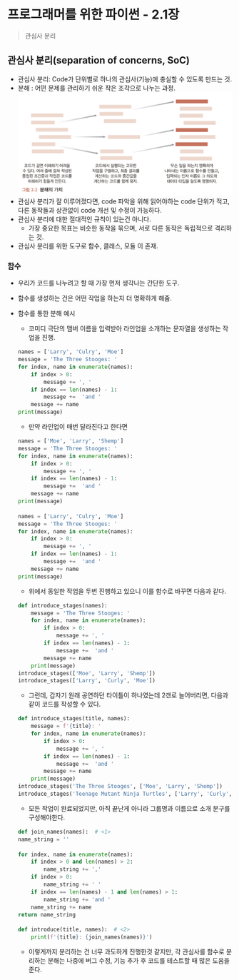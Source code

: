# 프로그래머를 위한 파이썬 - 2.1장
> 관심사 분리

## 관심사 분리(separation of concerns, SoC)
* 관심사 분리: Code가 단위별로 하나의 관심사(기능)에 충실할 수 있도록 만드는 것.
* 분해 : 어떤 문제를 관리하기 쉬운 작은 조각으로 나누는 과정.  
![alt text](분해.png)  
* 관심사 분리가 잘 이루어졌다면, code 파악을 위해 읽어야하는 code 단위가 적고, 다른 동작들과 상관없이 code 개선 및 수정이 가능하다.
* 관심사 분리에 대한 절대적인 규칙이 있는건 아니다.
    * 가장 중요한 목표는 비슷한 동작을 묶으며, 서로 다른 동작은 독립적으로 격리하는 것.
* 관심사 분리를 위한 도구로 함수, 클래스, 모듈 이 존재.

### 함수 
* 우리가 코드를 나누려고 할 때 가장 먼저 생각나는 간단한 도구.
* 함수를 생성하는 건은 어떤 작업을 하는지 더 명확하게 해줌.

* 함수를 통한 분해 예시
    * 코미디 극단의 맴버 이름을 입력받아 라인업을 소개하는 문자열을 생성하는 작업을 진행.
    ```python
    names = ['Larry', 'Culry', 'Moe']
    message = 'The Three Stooges: '
    for index, name in enumerate(names):
        if index > 0:
            message += ', '
        if index == len(names) - 1:
            message +=  'and '
        message += name
    print(message)
    ```
    * 만약 라인업이 매번 달라진다고 한다면
    ```python
    names = ['Moe', 'Larry', 'Shemp']
    message = 'The Three Stooges: '
    for index, name in enumerate(names):
        if index > 0:
            message += ', '
        if index == len(names) - 1:
            message +=  'and '
        message += name
    print(message)

    names = ['Larry', 'Culry', 'Moe']
    message = 'The Three Stooges: '
    for index, name in enumerate(names):
        if index > 0:
            message += ', '
        if index == len(names) - 1:
            message +=  'and '
        message += name
    print(message)
    ```
    * 위에서 동일한 작업을 두번 진행하고 있으니 이를 함수로 바꾸면 다음과 같다.
    ```python
    def introduce_stages(names):
        message = 'The Three Stooges: '
        for index, name in enumerate(names):
            if index > 0:
                message += ', '
            if index == len(names) - 1:
                message +=  'and '
            message += name
        print(message)
    introduce_stages(['Moe', 'Larry', 'Shemp'])
    introduce_stages(['Larry', 'Curly', 'Moe'])
    ```
    * 그런데, 갑자기 원래 공연하던 타이틀이 하나였는데 2갠로 늘어버리면, 다음과 같이 코드를 작성할 수 있다.
    ```python
    def introduce_stages(title, names):
        message = f'{title}: '
        for index, name in enumerate(names):
            if index > 0:
                message += ', '
            if index == len(names) - 1:
                message +=  'and '
            message += name
        print(message)
    introduce_stages('The Three Stooges', ['Moe', 'Larry', 'Shemp'])
    introduce_stages('Teenage Mutant Ninja Turtles', ['Larry', 'Curly', 'Moe'])
    ```
    * 모든 작업이 완료되었지만, 아직 끝난게 아니라 그룹명과 이름으로 소개 문구를 구성해야한다.
    ```python
    def join_names(names):  # <1>
    name_string = ''

    for index, name in enumerate(names):
        if index > 0 and len(names) > 2:
            name_string += ','
        if index > 0:
            name_string += ' '
        if index == len(names) - 1 and len(names) > 1:
            name_string += 'and '
        name_string += name
    return name_string

    def introduce(title, names):  # <2>
        print(f'{title}: {join_names(names)}')
    ```
    * 이렇게까지 분리하는 건 너무 과도하게 진행한것 같지만, 각 관심사를 함수로 분리하는 분해는 나중에 버그 수정, 기능 추가 후 코드를 테스트할 때 많은 도움을 준다.


